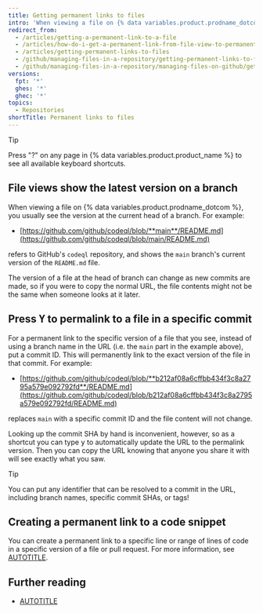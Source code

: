 ```yaml
---
title: Getting permanent links to files
intro: 'When viewing a file on {% data variables.product.prodname_dotcom %}, you can press the "y" key to update the URL to a permalink to the exact version of the file you see.'
redirect_from:
  - /articles/getting-a-permanent-link-to-a-file
  - /articles/how-do-i-get-a-permanent-link-from-file-view-to-permanent-blob-url
  - /articles/getting-permanent-links-to-files
  - /github/managing-files-in-a-repository/getting-permanent-links-to-files
  - /github/managing-files-in-a-repository/managing-files-on-github/getting-permanent-links-to-files
versions:
  fpt: '*'
  ghes: '*'
  ghec: '*'
topics:
  - Repositories
shortTitle: Permanent links to files
---
```


> [!TIP]
> Press "?" on any page in {% data variables.product.product_name %} to see all available keyboard shortcuts.

## File views show the latest version on a branch

When viewing a file on {% data variables.product.prodname_dotcom %}, you usually see the version at the current head of a branch. For example:

* [https://github.com/github/codeql/blob/**main**/README.md](https://github.com/github/codeql/blob/main/README.md)

refers to GitHub's `codeql` repository, and shows the `main` branch's current version of the `README.md` file.

The version of a file at the head of branch can change as new commits are made, so if you were to copy the normal URL, the file contents might not be the same when someone looks at it later.

## Press <kbd>Y</kbd> to permalink to a file in a specific commit

For a permanent link to the specific version of a file that you see, instead of using a branch name in the URL (i.e. the `main` part in the example above), put a commit ID. This will permanently link to the exact version of the file in that commit. For example:

* [https://github.com/github/codeql/blob/**b212af08a6cffbb434f3c8a2795a579e092792fd**/README.md](https://github.com/github/codeql/blob/b212af08a6cffbb434f3c8a2795a579e092792fd/README.md)

replaces `main` with a specific commit ID and the file content will not change.

Looking up the commit SHA by hand is inconvenient, however, so as a shortcut you can type <kbd>y</kbd> to automatically update the URL to the permalink version. Then you can copy the URL knowing that anyone you share it with will see exactly what you saw.

> [!TIP]
> You can put any identifier that can be resolved to a commit in the URL, including branch names, specific commit SHAs, or tags!

## Creating a permanent link to a code snippet

You can create a permanent link to a specific line or range of lines of code in a specific version of a file or pull request. For more information, see [AUTOTITLE](/get-started/writing-on-github/working-with-advanced-formatting/creating-a-permanent-link-to-a-code-snippet).

## Further reading

* [AUTOTITLE](/repositories/archiving-a-github-repository)
